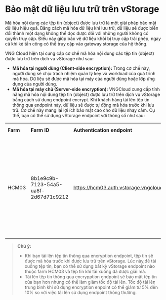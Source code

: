 # Bảo mật dữ liệu lưu trữ trên vStorage

Mã hóa nội dung các tệp tin (object) được lưu trữ là một giải pháp bảo mật dữ liệu hiệu quả. Bằng cách mã hóa dữ liệu khi lưu trữ, dữ liệu sẽ được biến đổi thành một dạng không thể đọc được đối với những người không có quyền truy cập. Điều này giúp bảo vệ dữ liệu khỏi bị truy cập trái phép, ngay cả khi kẻ tấn công có thể truy cập vào gateway storage của hệ thống.

VNG Cloud hiện tại cung cấp cơ chế mã hóa nội dung các tệp tin (object) được lưu trữ trên dịch vụ vStorage như sau:

* **Mã hóa tại người dùng (Client-side encryption):** Trong cơ chế này, người dùng sẽ chịu trách nhiệm quản lý key và workload của quá trình mã hóa. Dữ liệu sẽ được mã hóa tại máy của người dùng hoặc lớp ứng dụng của người dùng.
* **Mã hóa tại máy chủ (Server-side encryption):** VNGCloud cung cấp tính năng mã hóa nội dung tệp tin (object) được lưu trữ trên dịch vụ vStorage bằng cách sử dụng endpoint encrypt. Khi khách hàng tải lên tệp tin thông qua endpoint này, dữ liệu sẽ được tự động mã hóa trước khi lưu trữ. Cơ chế này mang lại lợi ích bảo mật cao cho dữ liệu nhạy cảm. Cụ thể, bạn có thể sử dụng vStorage endpoint với thông số như sau:

|  |  |  |  |  |
| --- | --- | --- | --- | --- |
| **Farm** | **Farm ID** | **Authentication endpoint** | **vStorage endpoint** | **Mục đích sử dụng** |
| HCM03 | 8b1e9c9b-7123-54a5-ua8f-2d67d71c9212 | https://hcm03.auth.vstorage.vngcloud.vn/v3 | https://hcm03-encrypt-vstorage.vngcloud.vn | Khi sử dụng encryption endpoint này, dữ liệu của bạn sẽ được tự động mã hóa khi tải tệp tin lên vStorage theo đúng chuẩn mã hóa AES-256. |

> **Chú ý:**
>
> * Khi bạn tải lên tệp tin thông qua encryption endpoint, tệp tin sẽ được mã hóa trước khi được lưu trữ trên vStorage. Lúc này,để tải xuống tệp tin, bạn có thể sử dụng bất kỳ vStorage endpoint nào thuộc farm HCM03 và tệp tin khi tải xuống đã được giải mã. 
> * Tải lên tệp tin thông qua encrypption endpoint sẽ bảo mật tệp tin của bạn hơn nhưng có thể làm giảm tốc độ tải lên. Tốc độ tải lên trung bình khi sử dụng encryption enpoint có thể giảm từ 5% đến 10% so với việc tải lên sử dụng endpoint thông thường.
